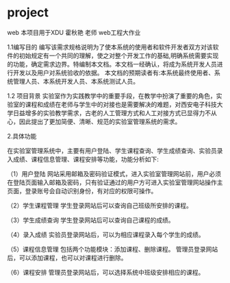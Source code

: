 # project
web
本项目用于XDU 霍秋艳 老师 web工程大作业

1.1编写目的
编写该需求规格说明为了使本系统的使用者和软件开发者双方对该软件的初始规定有一个共同的理解，使之对整个开发工作的基础,明确系统需要实现的功能，确定需求边界。特编制本文档。本文档一经确认，将成为系统开发人员进行开发以及用户对系统验收的依据。
本文档的预期读者有:本系统最终使用者、系统管理人员、本系统开发人员、本系统测试人员。

1.2 项目背景
实验室作为实践教学中的重要手段，在教学中扮演了重要的角色，实验室的课程和成绩在老师与学生中的对接也是需要解决的难题，对西安电子科技大学日益增多的实验教学需求，古老的人工管理方式和人工对接方式已显得力不从心，因此提出了更加简便、清晰、规范的实验室管理系统的需求。

2.具体功能

在实验室管理系统中，主要有用户登陆、学生课程查询、学生成绩查询、实验员录入成绩、课程信息管理、课程安排等功能，功能分析如下:

（1）用户登陆 
网站采用邮箱及密码验证模式，进入实验室管理网站前，用户必须在登陆页面输入邮箱及密码，只有验证通过的用户方可进入实验室管理网站操作主页面，登录账号会自动识别身份，有对应的权限可操作。

（2）学生课程管理
学生登录网站后可以查询自己班级所安排的课程。

（3）学生成绩查询
学生登录网站后可以查询自己课程的成绩。

（4）录入成绩
实验员登录网站后，可以为相应课程录入每个学生的成绩。

（5）课程信息管理
包括两个功能模块：添加课程、删除课程。
管理员登录网站后，可以添加课程，也可以对课程进行删除。

（6）课程安排
管理员登录网站后，可以选择系统中班级安排相应的课程。





